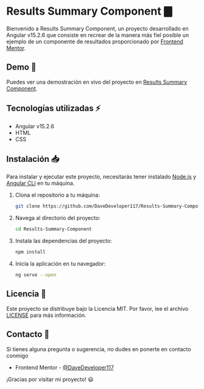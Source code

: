 # Results Summary Component 🀫

Bienvenido a Results Summary Component, un proyecto desarrollado en Angular v15.2.6 que consiste en recrear de la manera más fiel posible un ejemplo de un componente de resultados proporcionado por [Frontend Mentor](https://www.frontendmentor.io/challenges/results-summary-component-CE_K6s0maV).

## Demo 🚀

Puedes ver una demostración en vivo del proyecto en [Results Summary Component](https://davedeveloper117.github.io/Results-Summary-Component/).

## Tecnologías utilizadas ⚡

-   Angular v15.2.6
-   HTML
-   CSS

## Instalación 📥

Para instalar y ejecutar este proyecto, necesitarás tener instalado [Node.js](https://nodejs.org/es/) y [Angular CLI](https://angular.io/cli) en tu máquina.

1.  Clona el repositorio a tu máquina:
        
    ```bash
    git clone https://github.com/DaveDeveloper117/Results-Summary-Component.git
    ``` 
    
2.  Navega al directorio del proyecto:
  
    ```bash
    cd Results-Summary-Component
    ``` 
    
3.  Instala las dependencias del proyecto:
  
    ```bash
    npm install
    ``` 
    
4.  Inicia la aplicación en tu navegador:
       
    ```bash
    ng serve --open
    ``` 
    

## Licencia 🔑

Este proyecto se distribuye bajo la Licencia MIT. Por favor, lee el archivo [LICENSE](https://github.com/DaveDeveloper117/Results-Summary-Component/blob/master/LICENSE) para más información.

## Contacto 📩

Si tienes alguna pregunta o sugerencia, no dudes en ponerte en contacto conmigo

- Frontend Mentor - [@DaveDeveloper117](https://www.frontendmentor.io/profile/DaveDeveloper117)

¡Gracias por visitar mi proyecto! :smiley:
